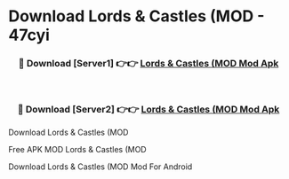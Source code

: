 # Download Lords & Castles (MOD - 47cyi



<div align="center">
<h3>🔴 Download [Server1] 👉👉 <a href="https://momento.my/?title=Lords_&_Castles_(MOD">Lords & Castles (MOD Mod Apk</a></h3><br>

<h3>🔴 Download [Server2] 👉👉 <a href="https://momento.my/?title=Lords_&_Castles_(MOD">Lords & Castles (MOD Mod Apk</a></h3>
</div>



Download Lords & Castles (MOD 

Free APK MOD Lords & Castles (MOD 

Download Lords & Castles (MOD Mod For Android

